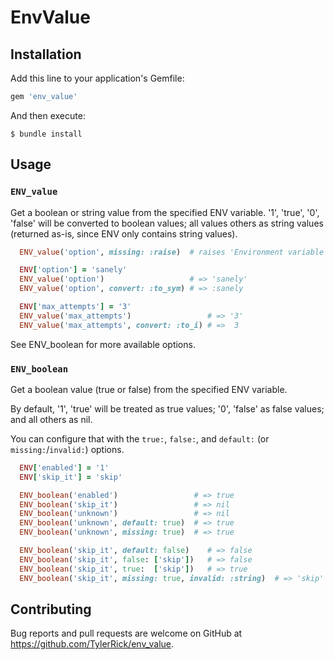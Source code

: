 # EnvValue

## Installation

Add this line to your application's Gemfile:

```ruby
gem 'env_value'
```

And then execute:

    $ bundle install

## Usage

### `ENV_value`

Get a boolean or string value from the specified ENV variable.  '1', 'true', '0', 'false' will
be converted to boolean values; all values others as string values (returned as-is, since ENV
only contains string values).

```ruby
  ENV_value('option', missing: :raise)  # raises 'Environment variable "option" was missing.'

  ENV['option'] = 'sanely'
  ENV_value('option')                   # => 'sanely'
  ENV_value('option', convert: :to_sym) # => :sanely
```

```ruby
  ENV['max_attempts'] = '3'
  ENV_value('max_attempts')                 # => '3'
  ENV_value('max_attempts', convert: :to_i) # =>  3
```

See ENV_boolean for more available options.

### `ENV_boolean`

Get a boolean value (true or false) from the specified ENV variable.

By default, '1', 'true' will be treated as true values; '0', 'false' as false values;
and all others as nil.

You can configure that with the `true:`, `false:`, and `default:` (or
`missing:`/`invalid:`) options.

```ruby
  ENV['enabled'] = '1'
  ENV['skip_it'] = 'skip'

  ENV_boolean('enabled')                 # => true
  ENV_boolean('skip_it')                 # => nil
  ENV_boolean('unknown')                 # => nil
  ENV_boolean('unknown', default: true)  # => true
  ENV_boolean('unknown', missing: true)  # => true

  ENV_boolean('skip_it', default: false)    # => false
  ENV_boolean('skip_it', false: ['skip'])   # => false
  ENV_boolean('skip_it', true:  ['skip'])   # => true
  ENV_boolean('skip_it', missing: true, invalid: :string)  # => 'skip'
```


## Contributing

Bug reports and pull requests are welcome on GitHub at https://github.com/TylerRick/env_value.

